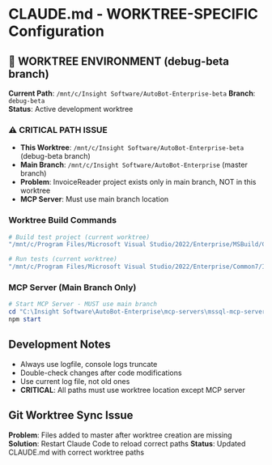 # CLAUDE.md - WORKTREE-SPECIFIC Configuration

## 🚨 **WORKTREE ENVIRONMENT** (debug-beta branch)
**Current Path**: `/mnt/c/Insight Software/AutoBot-Enterprise-beta`
**Branch**: `debug-beta`  
**Status**: Active development worktree

### **⚠️ CRITICAL PATH ISSUE**
- **This Worktree**: `/mnt/c/Insight Software/AutoBot-Enterprise-beta` (debug-beta branch)
- **Main Branch**: `/mnt/c/Insight Software/AutoBot-Enterprise` (master branch)
- **Problem**: InvoiceReader project exists only in main branch, NOT in this worktree
- **MCP Server**: Must use main branch location

### **Worktree Build Commands**
```bash
# Build test project (current worktree)
"/mnt/c/Program Files/Microsoft Visual Studio/2022/Enterprise/MSBuild/Current/Bin/MSBuild.exe" "./AutoBotUtilities.Tests/AutoBotUtilities.Tests.csproj" /t:Rebuild /p:Configuration=Debug /p:Platform=x64

# Run tests (current worktree)
"/mnt/c/Program Files/Microsoft Visual Studio/2022/Enterprise/Common7/IDE/CommonExtensions/Microsoft/TestWindow/vstest.console.exe" "./AutoBotUtilities.Tests/bin/x64/Debug/net48/AutoBotUtilities.Tests.dll" /TestCaseFilter:"FullyQualifiedName~ImportShipment" "/Logger:console;verbosity=detailed"
```

### **MCP Server (Main Branch Only)**
```powershell
# Start MCP Server - MUST use main branch
cd "C:\Insight Software\AutoBot-Enterprise\mcp-servers\mssql-mcp-server"
npm start
```

## Development Notes
- Always use logfile, console logs truncate
- Double-check changes after code modifications
- Use current log file, not old ones
- **CRITICAL**: All paths must use worktree location except MCP server

## Git Worktree Sync Issue
**Problem**: Files added to master after worktree creation are missing
**Solution**: Restart Claude Code to reload correct paths
**Status**: Updated CLAUDE.md with correct worktree paths
